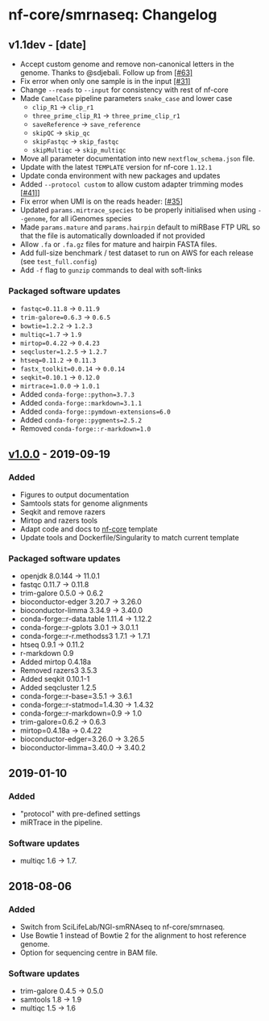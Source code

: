 # nf-core/smrnaseq: Changelog

## v1.1dev - [date]

* Accept custom genome and remove non-canonical letters in the genome. Thanks to @sdjebali. Follow up from [[#63]](https://github.com/nf-core/smrnaseq/pull/63)
* Fix error when only one sample is in the input [[#31]](https://github.com/nf-core/smrnaseq/issues/31)
* Change `--reads` to `--input` for consistency with rest of nf-core
* Made `CamelCase` pipeline parameters `snake_case` and lower case
  * `clip_R1` -> `clip_r1`
  * `three_prime_clip_R1` -> `three_prime_clip_r1`
  * `saveReference` -> `save_reference`
  * `skipQC` -> `skip_qc`
  * `skipFastqc` -> `skip_fastqc`
  * `skipMultiqc` -> `skip_multiqc`
* Move all parameter documentation into new `nextflow_schema.json` file.
* Update with the latest `TEMPLATE` version for nf-core `1.12.1`
* Update conda environment with new packages and updates
* Added `--protocol custom` to allow custom adapter trimming modes [[#41]](https://github.com/nf-core/smrnaseq/issues/41)]
* Fix error when UMI is on the reads header: [[#35](https://github.com/nf-core/smrnaseq/issues/35)]
* Updated `params.mirtrace_species` to be properly initialised when using `--genome`, for all iGenomes species
* Made `params.mature` and `params.hairpin` default to miRBase FTP URL so that the file is automatically downloaded if not provided
* Allow `.fa` or `.fa.gz` files for mature and hairpin FASTA files.
* Add full-size benchmark / test dataset to run on AWS for each release (see `test_full.config`)
* Add `-f` flag to `gunzip` commands to deal with soft-links

### Packaged software updates

* `fastqc=0.11.8` -> `0.11.9`
* `trim-galore=0.6.3` -> `0.6.5`
* `bowtie=1.2.2` -> `1.2.3`
* `multiqc=1.7` -> `1.9`
* `mirtop=0.4.22` -> `0.4.23`
* `seqcluster=1.2.5` -> `1.2.7`
* `htseq=0.11.2` -> `0.11.3`
* `fastx_toolkit=0.0.14` -> `0.0.14`
* `seqkit=0.10.1` -> `0.12.0`
* `mirtrace=1.0.0` -> `1.0.1`
* Added `conda-forge::python=3.7.3`
* Added `conda-forge::markdown=3.1.1`
* Added `conda-forge::pymdown-extensions=6.0`
* Added `conda-forge::pygments=2.5.2`
* Removed `conda-forge::r-markdown=1.0`

## [v1.0.0] - 2019-09-19

### Added

* Figures to output documentation
* Samtools stats for genome alignments
* Seqkit and remove razers
* Mirtop and razers tools
* Adapt code and docs to [nf-core](http://nf-co.re/) template
* Update tools and Dockerfile/Singularity to match current template

### Packaged software updates

* openjdk 8.0.144 -> 11.0.1
* fastqc 0.11.7 -> 0.11.8
* trim-galore 0.5.0 -> 0.6.2
* bioconductor-edger 3.20.7 -> 3.26.0
* bioconductor-limma 3.34.9 -> 3.40.0
* conda-forge::r-data.table 1.11.4 -> 1.12.2
* conda-forge::r-gplots 3.0.1 -> 3.0.1.1
* conda-forge::r-r.methodss3 1.7.1 -> 1.7.1
* htseq 0.9.1 -> 0.11.2
* r-markdown 0.9
* Added mirtop 0.4.18a
* Removed razers3 3.5.3
* Added seqkit 0.10.1-1
* Added seqcluster 1.2.5
* conda-forge::r-base=3.5.1 -> 3.6.1
* conda-forge::r-statmod=1.4.30 -> 1.4.32
* conda-forge::r-markdown=0.9 -> 1.0
* trim-galore=0.6.2 -> 0.6.3
* mirtop=0.4.18a -> 0.4.22
* bioconductor-edger=3.26.0 -> 3.26.5
* bioconductor-limma=3.40.0 -> 3.40.2

## 2019-01-10

### Added

* "protocol" with pre-defined settings
* miRTrace in the pipeline.

### Software updates

* multiqc 1.6 -> 1.7.

## 2018-08-06

### Added 

* Switch from SciLifeLab/NGI-smRNAseq to nf-core/smrnaseq.
* Use Bowtie 1 instead of Bowtie 2 for the alignment to host reference genome.
* Option for sequencing centre in BAM file.

### Software updates

* trim-galore 0.4.5 -> 0.5.0
* samtools 1.8 -> 1.9
* multiqc 1.5 -> 1.6

[v1.0.0]: https://github.com/nf-core/smrnaseq/releases/tag/1.0.0
